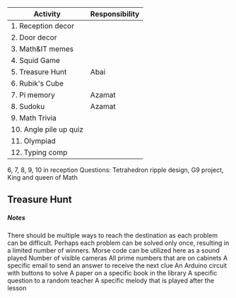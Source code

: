 
| Activity               | Responsibility |
| ---------------------- | -------------- |
| 1. Reception decor     |                |
| 2. Door decor          |                |
| 3. Math&IT memes       |                |
| 4. Squid Game          |                |
| 5. Treasure Hunt       | Abai           |
| 6. Rubik's Cube        |                |
| 7. Pi memory           | Azamat         |
| 8. Sudoku              | Azamat         |
| 9. Math Trivia         |                |
| 10. Angle pile up quiz |                |
| 11. Olympiad           |                |
| 12. Typing comp        |                |
6, 7, 8, 9, 10 in reception
Questions: Tetrahedron ripple design, G9 project, King and queen of Math
## Treasure Hunt

##### Notes
There should be multiple ways to reach the destination as each problem can be difficult. Perhaps each problem can be solved only once, resulting in a limited number of winners.
Morse code can be utilized here as a sound played
Number of visible cameras
All prime numbers that are on cabinets
A specific email to send an answer to receive the next clue
An Arduino circuit with buttons to solve
A paper on a specific book in the library
A specific question to a random teacher
A specific melody that is played after the lesson
